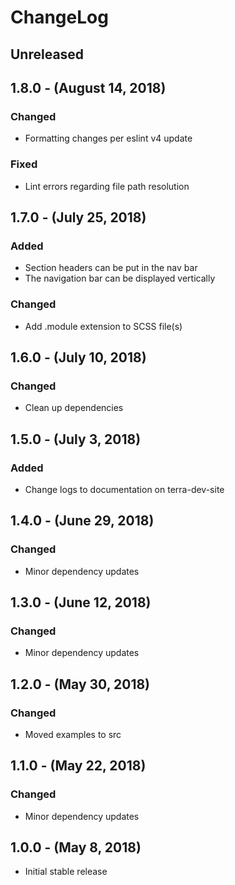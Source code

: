 ChangeLog
=========

Unreleased
-----------------

1.8.0 - (August 14, 2018)
------------------
### Changed
* Formatting changes per eslint v4 update

### Fixed
* Lint errors regarding file path resolution

1.7.0 - (July 25, 2018)
------------------
### Added
* Section headers can be put in the nav bar
* The navigation bar can be displayed vertically

### Changed
* Add .module extension to SCSS file(s)

1.6.0 - (July 10, 2018)
------------------
### Changed
* Clean up dependencies

1.5.0 - (July 3, 2018)
------------------
### Added
* Change logs to documentation on terra-dev-site

1.4.0 - (June 29, 2018)
------------------
### Changed
* Minor dependency updates

1.3.0 - (June 12, 2018)
------------------
### Changed
* Minor dependency updates

1.2.0 - (May 30, 2018)
------------------
### Changed
* Moved examples to src

1.1.0 - (May 22, 2018)
------------------
### Changed
* Minor dependency updates

1.0.0 - (May 8, 2018)
------------------
* Initial stable release
